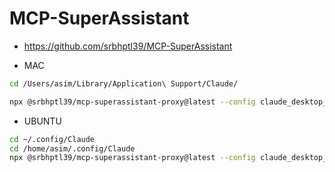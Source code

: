 # MCP-SuperAssistant

- https://github.com/srbhptl39/MCP-SuperAssistant

- MAC
```bash
cd /Users/asim/Library/Application\ Support/Claude/

npx @srbhptl39/mcp-superassistant-proxy@latest --config claude_desktop_config.json
```

- UBUNTU
```bash
cd ~/.config/Claude
cd /home/asim/.config/Claude
npx @srbhptl39/mcp-superassistant-proxy@latest --config claude_desktop_config.json
```


